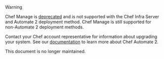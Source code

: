 <div class="admonition-warning"><p class="admonition-warning-title">Warning</p><div class="admonition-warning-text">

Chef Manage is [deprecated](/versions/#deprecated-products-and-versions) and is
not supported with the Chef Infra Server and Automate 2 deployment method. Chef
Manage is still supported for non-Automate 2 deployment methods.

Contact your Chef account representative for information about upgrading your system.
See our [documentation](https://automate.chef.io/docs/quickstart/) to learn more
about Chef Automate 2.

This document is no longer maintained.

</div></div>
